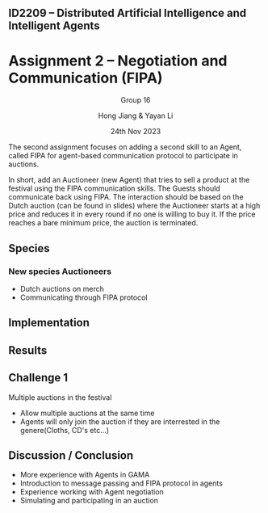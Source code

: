 ## ID2209 – Distributed Artificial Intelligence and Intelligent Agents
# Assignment 2 – Negotiation and Communication (FIPA)

<p align="center"> Group 16 </p>
<p align="center"> Hong Jiang & Yayan Li </p>
<p align="center"> 24th Nov 2023 </p>

The second assignment focuses on adding a second skill to an Agent, called FIPA for agent-based communication protocol to participate in auctions.

In short, add an Auctioneer (new Agent) that tries to sell a product at the festival using the FIPA communication skills. The Guests should communicate back using FIPA. The interaction should be based on the Dutch auction (can be found in slides) where the Auctioneer starts at a high price and reduces it in every round if no one is willing to buy it. If the price reaches a bare minimum price, the auction is terminated.

## Species
### New species Auctioneers
- Dutch auctions on merch
- Communicating through FIPA protocol 

## Implementation



## Results


## Challenge 1

Multiple auctions in the festival 
- Allow multiple auctions at the same time 
- Agents will only join the auction if they are interrested in the genere(Cloths, CD's etc...)



## Discussion / Conclusion
- More experience with Agents in GAMA
- Introduction to message passing and FIPA protocol in agents
- Experience working with Agent negotiation 
- Simulating and participating in an auction 



